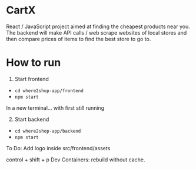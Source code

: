 # CartX
React / JavaScript project aimed at finding the cheapest products near you. The backend will make API calls / web scrape websites of local stores and then compare prices of items to find the best store to go to.


# How to run
1. Start frontend
- `cd where2shop-app/frontend`
- `npm start`

In a new terminal... with first still running

2. Start backend
- `cd where2shop-app/backend`
- `npm start`
 
To Do:
Add logo inside src/frontend/assets


control + shift + p
Dev Containers: rebuild without cache.
